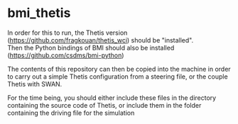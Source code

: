 # bmi_thetis

In order for this to run, the Thetis version (https://github.com/fragkouan/thetis_wci) should be "installed". <br />
Then the Python bindings of BMI should also be installed (https://github.com/csdms/bmi-python)

The contents of this repository can then be copied into the machine in order to carry out a simple Thetis configuration from a steering file, or the couple Thetis with SWAN.

For the time being, you should either include these files in the directory containing the source code of Thetis, or include them in the folder containing the driving file for the simulation
